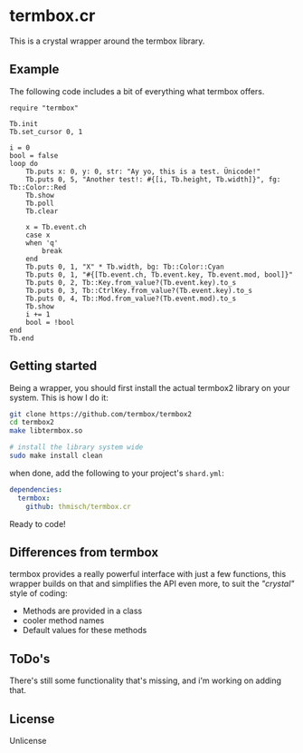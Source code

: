 # termbox.cr
This is a crystal wrapper around the termbox library.

## Example
The following code includes a bit of everything what termbox offers.

```crystal
require "termbox"

Tb.init
Tb.set_cursor 0, 1

i = 0
bool = false
loop do
    Tb.puts x: 0, y: 0, str: "Ay yo, this is a test. Ünicode!"
    Tb.puts 0, 5, "Another test!: #{[i, Tb.height, Tb.width]}", fg: Tb::Color::Red
    Tb.show
    Tb.poll
    Tb.clear

    x = Tb.event.ch
    case x
    when 'q'
        break
    end
    Tb.puts 0, 1, "X" * Tb.width, bg: Tb::Color::Cyan
    Tb.puts 0, 1, "#{[Tb.event.ch, Tb.event.key, Tb.event.mod, bool]}"
    Tb.puts 0, 2, Tb::Key.from_value?(Tb.event.key).to_s
    Tb.puts 0, 3, Tb::CtrlKey.from_value?(Tb.event.key).to_s
    Tb.puts 0, 4, Tb::Mod.from_value?(Tb.event.mod).to_s
    Tb.show
    i += 1
    bool = !bool
end
Tb.end
```

## Getting started
Being a wrapper, you should first install the actual termbox2 library on your
system. This is how I do it:

```sh
git clone https://github.com/termbox/termbox2
cd termbox2
make libtermbox.so

# install the library system wide
sudo make install clean
```

when done, add the following to your project's `shard.yml`: 

```yaml
dependencies:
  termbox:
    github: thmisch/termbox.cr
```

Ready to code!

## Differences from termbox
termbox provides a really powerful interface with just a few functions,
this wrapper builds on that and simplifies the API even more, to suit the
*"crystal"* style of coding:

- Methods are provided in a class
- cooler method names
- Default values for these methods

## ToDo's
There's still some functionality that's missing, and i'm working on adding that.

## License
Unlicense
